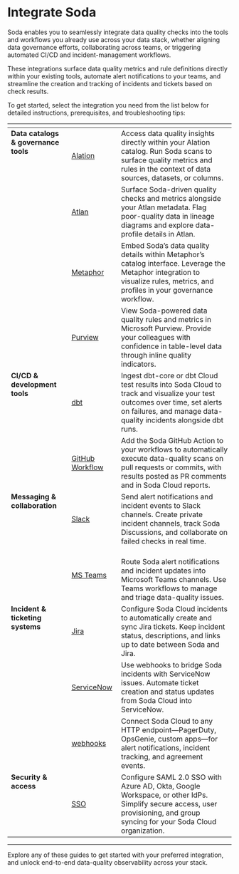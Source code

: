 # Integrate Soda

Soda enables you to seamlessly integrate data quality checks into the tools and workflows you already use across your data stack, whether aligning data governance efforts, collaborating across teams, or triggering automated CI/CD and incident-management workflows.

These integrations surface data quality metrics and rule definitions directly within your existing tools, automate alert notifications to your teams, and streamline the creation and tracking of incidents and tickets based on check results.

To get started, select the integration you need from the list below for detailed instructions, prerequisites, and troubleshooting tips:

<table><thead><tr><th valign="top"></th><th></th><th></th></tr></thead><tbody><tr><td valign="top"><strong>Data catalogs &#x26; governance tools</strong></td><td><a href="integrate-alation.md">Alation</a></td><td>Access data quality insights directly within your Alation catalog. Run Soda scans to surface quality metrics and rules in the context of data sources, datasets, or columns.</td></tr><tr><td valign="top"></td><td><a href="integrate-atlan.md">Atlan</a></td><td>Surface Soda-driven quality checks and metrics alongside your Atlan metadata. Flag poor-quality data in lineage diagrams and explore data-profile details in Atlan.</td></tr><tr><td valign="top"></td><td><a href="integrate-metaphor.md">Metaphor</a></td><td>Embed Soda’s data quality details within Metaphor’s catalog interface. Leverage the Metaphor integration to visualize rules, metrics, and profiles in your governance workflow.</td></tr><tr><td valign="top"></td><td><a href="integrate-purview.md">Purview</a></td><td>View Soda-powered data quality rules and metrics in Microsoft Purview. Provide your colleagues with confidence in table-level data through inline quality indicators.</td></tr><tr><td valign="top"><strong>CI/CD &#x26; development tools</strong></td><td><a href="integrate-dbt.md">dbt</a></td><td>Ingest dbt-core or dbt Cloud test results into Soda Cloud to track and visualize your test outcomes over time, set alerts on failures, and manage data-quality incidents alongside dbt runs.</td></tr><tr><td valign="top"></td><td><a href="integrate-github.md">GitHub Workflow</a></td><td>Add the Soda GitHub Action to your workflows to automatically execute data-quality scans on pull requests or commits, with results posted as PR comments and in Soda Cloud reports.</td></tr><tr><td valign="top"><strong>Messaging &#x26; collaboration</strong></td><td><a href="integrate-slack.md">Slack</a></td><td>Send alert notifications and incident events to Slack channels. Create private incident channels, track Soda Discussions, and collaborate on failed checks in real time.</td></tr><tr><td valign="top"></td><td><a href="integrate-msteams.md">MS Teams</a></td><td><br>Route Soda alert notifications and incident updates into Microsoft Teams channels. Use Teams workflows to manage and triage data-quality issues.</td></tr><tr><td valign="top"><strong>Incident &#x26; ticketing systems</strong></td><td><a href="integrate-jira.md">Jira</a></td><td>Configure Soda Cloud incidents to automatically create and sync Jira tickets. Keep incident status, descriptions, and links up to date between Soda and Jira.</td></tr><tr><td valign="top"></td><td><a href="integrate-servicenow.md">ServiceNow</a></td><td>Use webhooks to bridge Soda incidents with ServiceNow issues. Automate ticket creation and status updates from Soda Cloud into ServiceNow.</td></tr><tr><td valign="top"></td><td><a href="integrate-webhooks.md">webhooks</a></td><td>Connect Soda Cloud to any HTTP endpoint—PagerDuty, OpsGenie, custom apps—for alert notifications, incident tracking, and agreement events.</td></tr><tr><td valign="top"><strong>Security &#x26; access</strong></td><td><a href="sso.md">SSO</a></td><td>Configure SAML 2.0 SSO with Azure AD, Okta, Google Workspace, or other IdPs. Simplify secure access, user provisioning, and group syncing for your Soda Cloud organization.</td></tr></tbody></table>

***

Explore any of these guides to get started with your preferred integration, and unlock end-to-end data-quality observability across your stack.

